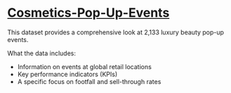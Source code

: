 # [ Cosmetics-Pop-Up-Events](https://docs.google.com/spreadsheets/d/1bVwfS5UMqgumwOSkxSIFp3IeJC1P1pEJJ3P8t83kVYg/edit?usp=sharing)

This dataset provides a comprehensive look at 2,133 luxury beauty pop-up events.

What the data includes:
- Information on events at global retail locations
- Key performance indicators (KPIs)
- A specific focus on footfall and sell-through rates
